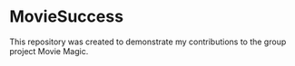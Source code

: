 # MovieSuccess
This repository was created to demonstrate my contributions to the group project Movie Magic. 
